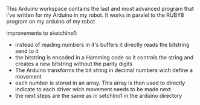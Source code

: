 This Arduino workspace contains the last and most advanced program that i've written for my Arduino in my robot.
It works in paralel to the RUBY8 program on my arduino of my robot

improvements to sketchIno1:
- instead of reading numbers in it's buffers it directly reads the bitstring send to it
- the bitstring is encoded in a Hamming code so it controls the string and creates a new bitstring without the parity digits
- The Arduino transforms the bit string in decimal numbers wich define a movement 
- each number is stored in an array. This array is then used to directly indicate to each driver wich movement needs to be made next
- the next steps are the same as in setchIno1 in the arduino directory
